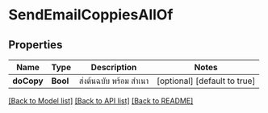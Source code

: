 # SendEmailCoppiesAllOf

## Properties
Name | Type | Description | Notes
------------ | ------------- | ------------- | -------------
**doCopy** | **Bool** | ส่งต้นฉบับ พร้อม สำเนา | [optional] [default to true]

[[Back to Model list]](../README.md#documentation-for-models) [[Back to API list]](../README.md#documentation-for-api-endpoints) [[Back to README]](../README.md)


